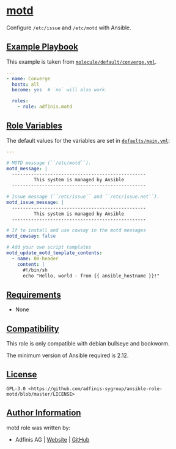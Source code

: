 # [motd](#motd)

Configure `/etc/issue` and `/etc/motd` with Ansible.

## [Example Playbook](#example-playbook)

This example is taken from [`molecule/default/converge.yml`](./molecule/default/converge.yml).

```yaml
---
- name: Converge
  hosts: all
  become: yes  # `no` will also work.

  roles:
    - role: adfinis.motd
```

## [Role Variables](#role-variables)

The default values for the variables are set in [`defaults/main.yml`](./defaults/main.yml):

```yaml
---

# MOTD message (``/etc/motd``).
motd_message: |
  -------------------------------------------------
          This system is managed by Ansible
  -------------------------------------------------

# Issue message (``/etc/issue`` and ``/etc/issue.net``).
motd_issue_message: |
  -------------------------------------------------
          This system is managed by Ansible
  -------------------------------------------------

# If to install and use cowsay in the motd messages
motd_cowsay: false

# Add your own script templates
motd_update_motd_template_contents:
  - name: 00-header
    content: |
      #!/bin/sh
      echo "Hello, world - from {{ ansible_hostname }}!"
```

## [Requirements](#requirements)

- None

## [Compatibility](#compatibility)

This role is only compatible with debian bullseye and bookworm.

The minimum version of Ansible required is 2.12.

## [License](#license)

`GPL-3.0 <https://github.com/adfinis-sygroup/ansible-role-motd/blob/master/LICENSE>`

## [Author Information](#author-information)

motd role was written by:

* Adfinis AG | [Website](https://www.adfinis.com/) | [GitHub](https://github.com/adfinis)
